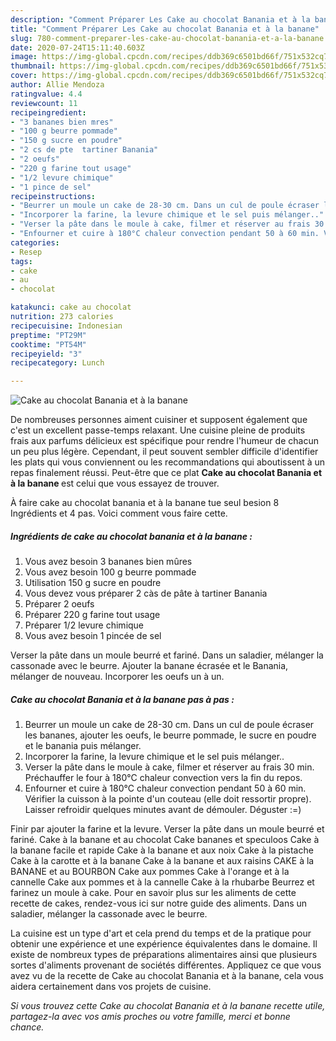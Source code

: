 ```yaml
---
description: "Comment Préparer Les Cake au chocolat Banania et à la banane"
title: "Comment Préparer Les Cake au chocolat Banania et à la banane"
slug: 780-comment-preparer-les-cake-au-chocolat-banania-et-a-la-banane
date: 2020-07-24T15:11:40.603Z
image: https://img-global.cpcdn.com/recipes/ddb369c6501bd66f/751x532cq70/cake-au-chocolat-banania-et-a-la-banane-photo-principale-de-la-recette.jpg
thumbnail: https://img-global.cpcdn.com/recipes/ddb369c6501bd66f/751x532cq70/cake-au-chocolat-banania-et-a-la-banane-photo-principale-de-la-recette.jpg
cover: https://img-global.cpcdn.com/recipes/ddb369c6501bd66f/751x532cq70/cake-au-chocolat-banania-et-a-la-banane-photo-principale-de-la-recette.jpg
author: Allie Mendoza
ratingvalue: 4.4
reviewcount: 11
recipeingredient:
- "3 bananes bien mres"
- "100 g beurre pommade"
- "150 g sucre en poudre"
- "2 cs de pte  tartiner Banania"
- "2 oeufs"
- "220 g farine tout usage"
- "1/2 levure chimique"
- "1 pince de sel"
recipeinstructions:
- "Beurrer un moule un cake de 28-30 cm. Dans un cul de poule écraser les bananes, ajouter les oeufs, le beurre pommade, le sucre en poudre et le banania puis mélanger."
- "Incorporer la farine, la levure chimique et le sel puis mélanger.."
- "Verser la pâte dans le moule à cake, filmer et réserver au frais 30 min. Préchauffer le four à 180°C chaleur convection vers la fin du repos."
- "Enfourner et cuire à 180°C chaleur convection pendant 50 à 60 min. Vérifier la cuisson à la pointe d&#39;un couteau (elle doit ressortir propre). Laisser refroidir quelques minutes avant de démouler. Déguster :=)"
categories:
- Resep
tags:
- cake
- au
- chocolat

katakunci: cake au chocolat 
nutrition: 273 calories
recipecuisine: Indonesian
preptime: "PT29M"
cooktime: "PT54M"
recipeyield: "3"
recipecategory: Lunch

---
```



![Cake au chocolat Banania et à la banane](https://img-global.cpcdn.com/recipes/ddb369c6501bd66f/751x532cq70/cake-au-chocolat-banania-et-a-la-banane-photo-principale-de-la-recette.jpg)

De nombreuses personnes aiment cuisiner et supposent également que c'est un excellent passe-temps relaxant. Une cuisine pleine de produits frais aux parfums délicieux est spécifique pour rendre l'humeur de chacun un peu plus légère. Cependant, il peut souvent sembler difficile d'identifier les plats qui vous conviennent ou les recommandations qui aboutissent à un repas finalement réussi. Peut-être que ce plat <strong> Cake au chocolat Banania et à la banane </strong> est celui que vous essayez de trouver.

<!--inarticleads1-->

À faire cake au chocolat banania et à la banane tue seul besion 8 Ingrédients et 4 pas. Voici comment vous faire cette.

##### Ingrédients de cake au chocolat banania et à la banane :

1. Vous avez besoin 3 bananes bien mûres
1. Vous avez besoin 100 g beurre pommade
1. Utilisation 150 g sucre en poudre
1. Vous devez vous préparer 2 càs de pâte à tartiner Banania
1. Préparer 2 oeufs
1. Préparer 220 g farine tout usage
1. Préparer 1/2 levure chimique
1. Vous avez besoin 1 pincée de sel


Verser la pâte dans un moule beurré et fariné. Dans un saladier, mélanger la cassonade avec le beurre. Ajouter la banane écrasée et le Banania, mélanger de nouveau. Incorporer les oeufs un à un. 

<!--inarticleads2-->

##### Cake au chocolat Banania et à la banane pas à pas :

1. Beurrer un moule un cake de 28-30 cm. Dans un cul de poule écraser les bananes, ajouter les oeufs, le beurre pommade, le sucre en poudre et le banania puis mélanger.
1. Incorporer la farine, la levure chimique et le sel puis mélanger..
1. Verser la pâte dans le moule à cake, filmer et réserver au frais 30 min. Préchauffer le four à 180°C chaleur convection vers la fin du repos.
1. Enfourner et cuire à 180°C chaleur convection pendant 50 à 60 min. Vérifier la cuisson à la pointe d&#39;un couteau (elle doit ressortir propre). Laisser refroidir quelques minutes avant de démouler. Déguster :=)


Finir par ajouter la farine et la levure. Verser la pâte dans un moule beurré et fariné. Cake à la banane et au chocolat Cake bananes et speculoos Cake à la banane facile et rapide Cake à la banane et aux noix Cake à la pistache Cake à la carotte et à la banane Cake à la banane et aux raisins CAKE à la BANANE et au BOURBON Cake aux pommes Cake à l&#39;orange et à la cannelle Cake aux pommes et à la cannelle Cake à la rhubarbe Beurrez et farinez un moule à cake. Pour en savoir plus sur les aliments de cette recette de cakes, rendez-vous ici sur notre guide des aliments. Dans un saladier, mélanger la cassonade avec le beurre. 

<!--inarticleads1-->

<p>
La cuisine est un type d'art et cela prend du temps et de la pratique pour obtenir une expérience et une expérience équivalentes dans le domaine. Il existe de nombreux types de préparations alimentaires ainsi que plusieurs sortes d'aliments provenant de sociétés différentes. Appliquez ce que vous avez vu de la recette de Cake au chocolat Banania et à la banane, cela vous aidera certainement dans vos projets de cuisine.
</p>

<p>
<i>Si vous trouvez cette Cake au chocolat Banania et à la banane recette utile, partagez-la avec vos amis proches ou votre famille, merci et bonne chance.</i>
</p>
